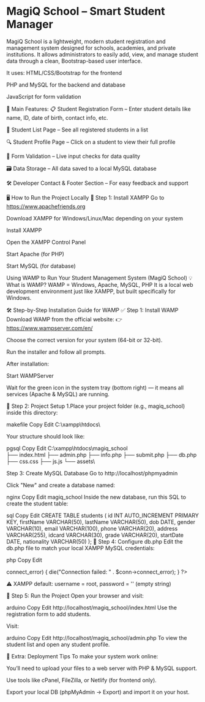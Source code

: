 # MagiQ School – Smart Student Manager

MagiQ School is a lightweight, modern student registration and management system designed for schools, academies, and private institutions. It allows administrators to easily add, view, and manage student data through a clean, Bootstrap-based user interface.

It uses:
HTML/CSS/Bootstrap for the frontend

PHP and MySQL for the backend and database

JavaScript for form validation

🎯 Main Features:
📋 Student Registration Form – Enter student details like name, ID, date of birth, contact info, etc.

📑 Student List Page – See all registered students in a list

🔍 Student Profile Page – Click on a student to view their full profile

🧾 Form Validation – Live input checks for data quality

🗃️ Data Storage – All data saved to a local MySQL database

🛠️ Developer Contact & Footer Section – For easy feedback and support

🖥️ How to Run the Project Locally
🔧 Step 1: Install XAMPP
Go to https://www.apachefriends.org

Download XAMPP for Windows/Linux/Mac depending on your system

Install XAMPP

Open the XAMPP Control Panel

Start Apache (for PHP)

Start MySQL (for database)

 Using WAMP to Run Your Student Management System (MagiQ School)
💡 What is WAMP?
WAMP = Windows, Apache, MySQL, PHP
It is a local web development environment just like XAMPP, but built specifically for Windows.

🛠️ Step-by-Step Installation Guide for WAMP
✅ Step 1: Install WAMP
Download WAMP from the official website:
👉 https://www.wampserver.com/en/

Choose the correct version for your system (64-bit or 32-bit).

Run the installer and follow all prompts.

After installation:

Start WAMPServer

Wait for the green icon in the system tray (bottom right) — it means all services (Apache & MySQL) are running.

📁 Step 2: Project Setup
1.Place your project folder (e.g., magiq_school) inside this directory:

makefile
Copy
Edit
C:\xampp\htdocs\

Your structure should look like:

pgsql
Copy
Edit
C:\xampp\htdocs\magiq_school\
├── index.html
├── admin.php
├── info.php
├── submit.php
├── db.php
├── css.css
├── js.js
└── assets\

 Step 3: Create MySQL Database
Go to http://localhost/phpmyadmin

Click "New" and create a database named:

nginx
Copy
Edit
magiq_school
Inside the new database, run this SQL to create the student table:

sql
Copy
Edit
CREATE TABLE students (
  id INT AUTO_INCREMENT PRIMARY KEY,
  firstName VARCHAR(50),
  lastName VARCHAR(50),
  dob DATE,
  gender VARCHAR(10),
  email VARCHAR(100),
  phone VARCHAR(20),
  address VARCHAR(255),
  idcard VARCHAR(30),
  grade VARCHAR(20),
  startDate DATE,
  nationality VARCHAR(50)
);
🧷 Step 4: Configure db.php
Edit the db.php file to match your local XAMPP MySQL credentials:

php
Copy
Edit
<?php
$servername = "localhost";
$username = "root";
$password = "";
$dbname = "magiq_school";

// Create connection
$conn = new mysqli($servername, $username, $password, $dbname);

// Check connection
if ($conn->connect_error) {
    die("Connection failed: " . $conn->connect_error);
}
?>
⚠️ XAMPP default: username = root, password = '' (empty string)

🚀 Step 5: Run the Project
Open your browser and visit:

arduino
Copy
Edit
http://localhost/magiq_school/index.html
Use the registration form to add students.

Visit:

arduino
Copy
Edit
http://localhost/magiq_school/admin.php
To view the student list and open any student profile.

📌 Extra: Deployment Tips
To make your system work online:

You’ll need to upload your files to a web server with PHP & MySQL support.

Use tools like cPanel, FileZilla, or Netlify (for frontend only).

Export your local DB (phpMyAdmin → Export) and import it on your host.




